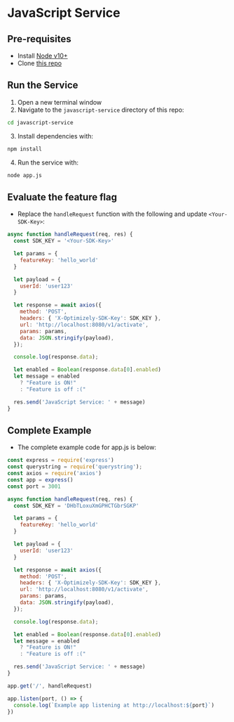 # JavaScript Service

## Pre-requisites
- Install [Node v10+](https://nodejs.org/en/download/)
- Clone [this repo](https://github.com/asaschachar/oplty-in-microservice-example)

## Run the Service
1. Open a new terminal window
2. Navigate to the `javascript-service` directory of this repo:
```bash
cd javascript-service
```

3. Install dependencies with:
```bash
npm install
```

4. Run the service with:
```bash
node app.js
```

## Evaluate the feature flag
- Replace the `handleRequest` function with the following and update `<Your-SDK-Key>`:

```javascript
async function handleRequest(req, res) {
  const SDK_KEY = '<Your-SDK-Key>'

  let params = {
    featureKey: 'hello_world'
  }

  let payload = {
    userId: 'user123'
  }

  let response = await axios({
    method: 'POST',
    headers: { 'X-Optimizely-SDK-Key': SDK_KEY },
    url: 'http://localhost:8080/v1/activate',
    params: params,
    data: JSON.stringify(payload),
  });

  console.log(response.data);

  let enabled = Boolean(response.data[0].enabled)
  let message = enabled
    ? "Feature is ON!"
    : "Feature is off :("

  res.send('JavaScript Service: ' + message)
}
```

## Complete Example
- The complete example code for app.js is below:
```javascript
const express = require('express')
const querystring = require('querystring');
const axios = require('axios')
const app = express()
const port = 3001

async function handleRequest(req, res) {
  const SDK_KEY = 'DHbTLoxuXmGPHCTGbrSGKP'

  let params = {
    featureKey: 'hello_world'
  }

  let payload = {
    userId: 'user123'
  }

  let response = await axios({
    method: 'POST',
    headers: { 'X-Optimizely-SDK-Key': SDK_KEY },
    url: 'http://localhost:8080/v1/activate',
    params: params,
    data: JSON.stringify(payload),
  });

  console.log(response.data);

  let enabled = Boolean(response.data[0].enabled)
  let message = enabled
    ? "Feature is ON!"
    : "Feature is off :("

  res.send('JavaScript Service: ' + message)
}

app.get('/', handleRequest)

app.listen(port, () => {
  console.log(`Example app listening at http://localhost:${port}`)
})
```
